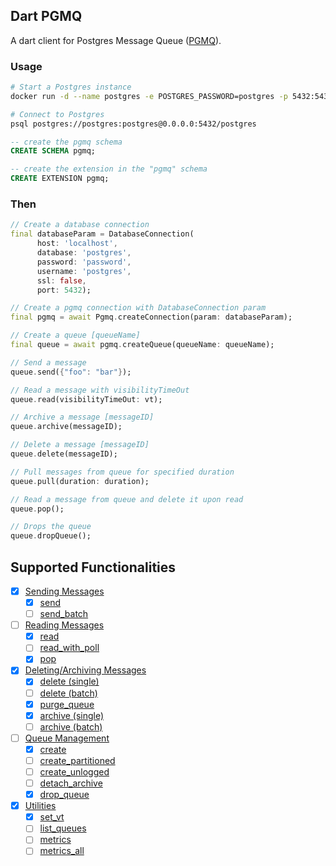## Dart PGMQ 
A dart client for Postgres Message Queue ([PGMQ](https://github.com/tembo-io/pgmq)).

### Usage

```bash
# Start a Postgres instance
docker run -d --name postgres -e POSTGRES_PASSWORD=postgres -p 5432:5432 quay.io/tembo/pg16-pgmq:latest
```

```bash
# Connect to Postgres
psql postgres://postgres:postgres@0.0.0.0:5432/postgres
```

```sql
-- create the pgmq schema
CREATE SCHEMA pgmq;
```

```sql
-- create the extension in the "pgmq" schema
CREATE EXTENSION pgmq;
```

### Then

```dart
// Create a database connection
final databaseParam = DatabaseConnection(
      host: 'localhost',
      database: 'postgres',
      password: 'password',
      username: 'postgres',
      ssl: false,
      port: 5432);
```

```dart
// Create a pgmq connection with DatabaseConnection param
final pgmq = await Pgmq.createConnection(param: databaseParam);
```

```dart
// Create a queue [queueName]
final queue = await pgmq.createQueue(queueName: queueName);
```

```dart
// Send a message
queue.send({"foo": "bar"});
```

```dart
// Read a message with visibilityTimeOut
queue.read(visibilityTimeOut: vt);
```

```dart
// Archive a message [messageID]
queue.archive(messageID);
```

```dart
// Delete a message [messageID]
queue.delete(messageID);
```

```dart
// Pull messages from queue for specified duration
queue.pull(duration: duration);
```

```dart
// Read a message from queue and delete it upon read
queue.pop();
```
```dart
// Drops the queue
queue.dropQueue();
```


## Supported Functionalities

- [x] [Sending Messages](https://tembo-io.github.io/pgmq/api/sql/functions/#sending-messages)
  - [x] [send](https://tembo-io.github.io/pgmq/api/sql/functions/#send)
  - [ ] [send_batch](https://tembo-io.github.io/pgmq/api/sql/functions/#send_batch)
- [ ] [Reading Messages](https://tembo-io.github.io/pgmq/api/sql/functions/#reading-messages)
  - [x] [read](https://tembo-io.github.io/pgmq/api/sql/functions/#read)
  - [ ] [read_with_poll](https://tembo-io.github.io/pgmq/api/sql/functions/#read_with_poll)
  - [x] [pop](https://tembo-io.github.io/pgmq/api/sql/functions/#pop)
- [x] [Deleting/Archiving Messages](https://tembo-io.github.io/pgmq/api/sql/functions/#deletingarchiving-messages)
  - [x] [delete (single)](https://tembo-io.github.io/pgmq/api/sql/functions/#delete-single)
  - [ ] [delete (batch)](https://tembo-io.github.io/pgmq/api/sql/functions/#delete-batch)
  - [x] [purge_queue](https://tembo-io.github.io/pgmq/api/sql/functions/#purge_queue)
  - [x] [archive (single)](https://tembo-io.github.io/pgmq/api/sql/functions/#archive-single)
  - [ ] [archive (batch)](https://tembo-io.github.io/pgmq/api/sql/functions/#archive-batch)
- [ ] [Queue Management](https://tembo-io.github.io/pgmq/api/sql/functions/#queue-management)
  - [x] [create](https://tembo-io.github.io/pgmq/api/sql/functions/#create)
  - [ ] [create_partitioned](https://tembo-io.github.io/pgmq/api/sql/functions/#create_partitioned)
  - [ ] [create_unlogged](https://tembo-io.github.io/pgmq/api/sql/functions/#create_unlogged)
  - [ ] [detach_archive](https://tembo-io.github.io/pgmq/api/sql/functions/#detach_archive)
  - [x] [drop_queue](https://tembo-io.github.io/pgmq/api/sql/functions/#drop_queue)
- [x] [Utilities](https://tembo-io.github.io/pgmq/api/sql/functions/#utilities)
  - [x] [set_vt](https://tembo-io.github.io/pgmq/api/sql/functions/#set_vt)
  - [ ] [list_queues](https://tembo-io.github.io/pgmq/api/sql/functions/#list_queues)
  - [ ] [metrics](https://tembo-io.github.io/pgmq/api/sql/functions/#metrics)
  - [ ] [metrics_all](https://tembo-io.github.io/pgmq/api/sql/functions/#metrics_all)
